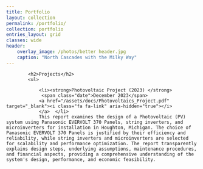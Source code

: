 ```yaml
---
title: Portfolio
layout: collection
permalink: /portfolio/
collection: portfolio
entries_layout: grid
classes: wide
header:
    overlay_image: /photos/better header.jpg
    caption: "North Cascades with the Milky Way"
---
```


<html>


<style>
        body {
            font-family: Arial, sans-serif;
            margin: 0px;
        }
        .title {
            font-weight: bold;
        }
        .experience {
            margin-bottom: 20px;
        }
        .image {
            float: right; /* Float the image to the right */
            width: 375px; /* Set the width of the image as desired */
        }
</style>
<body>


<div class="content">
    <div class="experience">
     
            <h2>Projects</h2>
            <ul>

                <li><strong>Photovoltaic Project (2023) </strong> 
                 <span class="date">December 2023</span>
                <a href="/assets/docs/Photovoltaics_Project.pdf" target="_blank"><i class="fa fa-link" aria-hidden="true"></i>
                </a>  </li> 
                This report examines the design of a Photovoltaic (PV) system using Panasonic EVERVOLT 370 Panels, string inverters, and microinverters for installation in Houghton, Michigan. The choice of Panasonic EVERVOLT 370 Panels is justified by their efficiency and reliability, while string inverters and microinverters are selected for scalability and performance optimization. The report transparently explains design steps, underlying assumptions, maintenance procedures, and financial aspects, providing a comprehensive understanding of the system's design, performance, and economic feasibility.
</div>